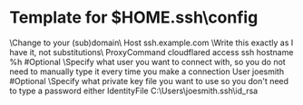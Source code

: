 # Template for $HOME\.ssh\config

\\Change to your (sub)domain\\
Host ssh.example.com
  \\Write this exactly as I have it, not substitutions\\
  ProxyCommand cloudflared access ssh hostname %h
  #Optional \\Specify what user you want to connect with, so you do not need to manually type it every time you make a connection
  User joesmith
  #Optional \\Specify what private key file you want to use so you don't need to type a password either
  IdentityFile C:\Users\joesmith\.ssh\id_rsa
